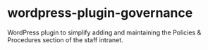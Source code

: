 # wordpress-plugin-governance
WordPress plugin to simplify adding and maintaining the Policies &amp; Procedures section of the staff intranet.
